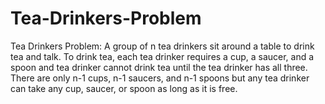 # Tea-Drinkers-Problem
Tea Drinkers Problem: A group of n tea drinkers sit around a table to drink tea and talk. To drink tea, each tea drinker requires a cup, a saucer, and a spoon and tea drinker cannot drink tea until the tea drinker has all three. There are only n-1 cups, n-1 saucers, and n-1 spoons but any tea drinker can take any cup, saucer, or spoon as long as it is free.
